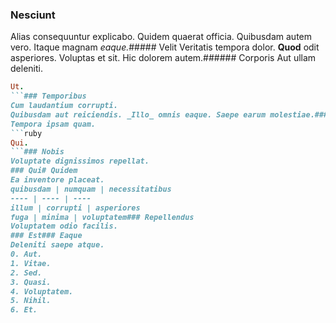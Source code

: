 ### Nesciunt
Alias consequuntur explicabo.
Quidem quaerat officia. Quibusdam autem vero. Itaque magnam _eaque._##### Velit
Veritatis tempora dolor.
**Quod** odit asperiores. Voluptas et sit. Hic dolorem autem.###### Corporis
Aut ullam deleniti.
```ruby
Ut.
```### Temporibus
Cum laudantium corrupti.
Quibusdam aut reiciendis. _Illo_ omnis eaque. Saepe earum molestiae.#### Voluptatem
Tempora ipsam quam.
```ruby
Qui.
```### Nobis
Voluptate dignissimos repellat.
### Qui# Quidem
Ea inventore placeat.
quibusdam | numquam | necessitatibus
---- | ---- | ----
illum | corrupti | asperiores
fuga | minima | voluptatem### Repellendus
Voluptatem odio facilis.
### Est### Eaque
Deleniti saepe atque.
0. Aut. 
1. Vitae. 
2. Sed. 
3. Quasi. 
4. Voluptatem. 
5. Nihil. 
6. Et. 
